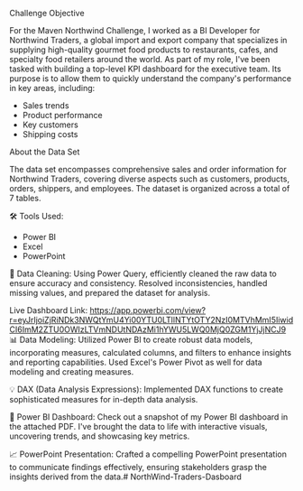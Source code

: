 Challenge Objective

For the Maven Northwind Challenge, I worked as a BI Developer for Northwind Traders, a global import and export company that specializes in supplying high-quality gourmet food products to restaurants, cafes, and specialty food retailers around the world.
As part of my role, I've been tasked with building a top-level KPI dashboard for the executive team. Its purpose is to allow them to quickly understand the company's performance in key areas, including:
* Sales trends
* Product performance
* Key customers
* Shipping costs

About the Data Set

The data set encompasses comprehensive sales and order information for Northwind Traders, covering diverse aspects such as customers, products, orders, shippers, and employees. The dataset is organized across a total of 7 tables.

🛠 Tools Used:
* Power BI
* Excel
* PowerPoint

🧹 Data Cleaning:
Using Power Query, efficiently cleaned the raw data to ensure accuracy and consistency. Resolved inconsistencies, handled missing values, and prepared the dataset for analysis.

Live Dashboard Link: https://app.powerbi.com/view?r=eyJrIjoiZjRiNDk3NWQtYmU4Yi00YTU0LTllNTYtOTY2NzI0MTVhMmI5IiwidCI6ImM2ZTU0OWIzLTVmNDUtNDAzMi1hYWU5LWQ0MjQ0ZGM1YjJjNCJ9
📊 Data Modeling:
Utilized Power BI to create robust data models, incorporating measures, calculated columns, and filters to enhance insights and reporting capabilities.
Used Excel's Power Pivot as well for data modeling and creating measures.

💡 DAX (Data Analysis Expressions):
Implemented DAX functions to create sophisticated measures for in-depth data analysis.

🎨 Power BI Dashboard:
Check out a snapshot of my Power BI dashboard in the attached PDF. I've brought the data to life with interactive visuals, uncovering trends, and showcasing key metrics.

📈 PowerPoint Presentation:
Crafted a compelling PowerPoint presentation to communicate findings effectively, ensuring stakeholders grasp the insights derived from the data.# NorthWind-Traders-Dasboard
